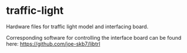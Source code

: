 # traffic-light

Hardware files for traffic light model and interfacing board.

Corresponding software for controlling the interface board can be found here:
https://github.com/joe-skb7/libtrl
